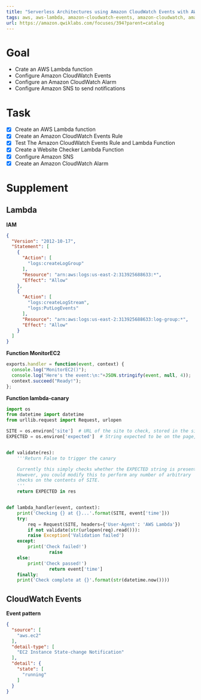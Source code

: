 ```yaml
---
title: "Serverless Architectures using Amazon CloudWatch Events with AWS Lambda"
tags: aws, aws-lambda, amazon-cloudwatch-events, amazon-cloudwatch, amazon-sns
url: https://amazon.qwiklabs.com/focuses/394?parent=catalog
---
```


# Goal
- Crate an AWS Lambda function
- Configure Amazon CloudWatch Events
- Configure an Amazon CloudWatch Alarm
- Configure Amazon SNS to send notifications

# Task
- [x] Create an AWS Lambda function
- [x] Create an Amazon CloudWatch Events Rule
- [x] Test The Amazon CloudWatch Events Rule and Lambda Function
- [x] Create a Website Checker Lambda Function
- [x] Configure Amazon SNS
- [x] Create an Amazon CloudWatch Alarm

# Supplement
## Lambda
**IAM**
```json
{
  "Version": "2012-10-17",
  "Statement": [
    {
      "Action": [
        "logs:createLogGroup"
      ],
      "Resource": "arn:aws:logs:us-east-2:313925688633:*",
      "Effect": "Allow"
    },
    {
      "Action": [
        "logs:createLogStream",
        "logs:PutLogEvents"
      ],
      "Resource": "arn:aws:logs:us-east-2:313925688633:log-group:*",
      "Effect": "Allow"
    }
  ]
}
```

**Function MonitorEC2**
```js
exports.handler = function(event, context) {
  console.log("MonitorEC2()");
  console.log("Here's the event:\n:"+JSON.stringify(event, null, 4));
  context.succeed("Ready!");
};
```

**Function lambda-canary**
```py
import os
from datetime import datetime
from urllib.request import Request, urlopen

SITE = os.environ['site']  # URL of the site to check, stored in the site environment variable
EXPECTED = os.environ['expected']  # String expected to be on the page, stored in the expected environment variable


def validate(res):
    '''Return False to trigger the canary

    Currently this simply checks whether the EXPECTED string is present.
    However, you could modify this to perform any number of arbitrary
    checks on the contents of SITE.
    '''
    return EXPECTED in res


def lambda_handler(event, context):
    print('Checking {} at {}...'.format(SITE, event['time']))
    try:
        req = Request(SITE, headers={'User-Agent': 'AWS Lambda'})
        if not validate(str(urlopen(req).read())):
        raise Exception('Validation failed')
    except:
        print('Check failed!')
                raise
    else:
        print('Check passed!')
                return event['time']
    finally:
    print('Check complete at {}'.format(str(datetime.now())))
```

## CloudWatch Events
**Event pattern**
```json
{
  "source": [
    "aws.ec2"
  ],
  "detail-type": [
    "EC2 Instance State-change Notification"
  ],
  "detail": {
    "state": [
      "running"
    ]
  }
}
```
